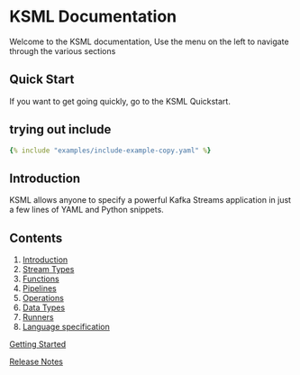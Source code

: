 # KSML Documentation

Welcome to the KSML documentation, Use the menu on the left to navigate through the various sections

## Quick Start

If you want to get going quickly, go to the KSML Quickstart.

## trying out include

```yaml
{% include "examples/include-example-copy.yaml" %}
```

## Introduction

KSML allows anyone to specify a powerful Kafka Streams application in just a few lines of YAML and Python snippets.

## Contents

1. [Introduction](introduction.md)
2. [Stream Types](reference-docs/streams.md)
3. [Functions](reference-docs/functions.md)
4. [Pipelines](reference-docs/pipelines.md)
5. [Operations](reference-docs/operations.md)
6. [Data Types](reference-docs/types.md)
7. [Runners](reference-docs/runners.md)
8. [Language specification](ksml-language-spec.md)

[Getting Started](quick-start)

[Release Notes](release-notes.md)
